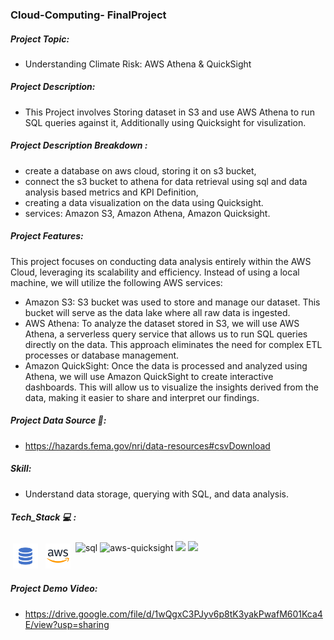 ### Cloud-Computing- FinalProject

##### Project Topic:
- Understanding Climate Risk: AWS Athena & QuickSight
  
##### Project Description:
- This Project involves Storing dataset in S3 and use AWS Athena to run SQL queries against it, Additionally using Quicksight for visulization.

##### Project Description Breakdown :
- create a database on aws cloud, storing it on s3 bucket,
- connect the s3 bucket to athena for data retrieval using sql and data analysis based metrics and KPI Definition,
- creating a data visualization on the data using Quicksight.
- services: Amazon S3, Amazon Athena, Amazon Quicksight.

##### Project Features: 

This project focuses on conducting data analysis entirely within the AWS Cloud, leveraging its scalability and efficiency. Instead of using a local machine, we will utilize the following AWS services:
- Amazon S3:  S3  bucket was used  to store and manage our dataset. This bucket will serve as the data lake where all raw data is ingested.
- AWS Athena: To analyze the dataset stored in S3, we will use AWS Athena, a serverless query service that allows us to run SQL queries directly on the data. This approach eliminates the need for complex ETL processes or database management.
- Amazon QuickSight: Once the data is processed and analyzed using Athena, we will use Amazon QuickSight to create interactive dashboards. This will allow us to visualize the insights derived from the data, making it easier to share and interpret our findings.


##### Project Data Source 🏪: 

- https://hazards.fema.gov/nri/data-resources#csvDownload

##### Skill: 

- Understand data storage, querying with SQL, and data analysis.

##### Tech_Stack 💻 :

<img src="https://raw.githubusercontent.com/github/explore/80688e429a7d4ef2fca1e82350fe8e3517d3494d/topics/sql/sql.png" alt="sql" height="40" style="vertical-align:top; margin:4px">  <img src="https://raw.githubusercontent.com/github/explore/80688e429a7d4ef2fca1e82350fe8e3517d3494d/topics/aws/aws.png" alt="aws" height="40" style="vertical-align:top; margin:4px"> <img src="https://img.shields.io/badge/sql-orange" alt="sql" />  <img src="https://img.shields.io/badge/aws-quicksight-blue" alt="aws-quicksight" /> <img src="https://img.shields.io/badge/aws-athena-lightgreen" />  <img src="https://img.shields.io/badge/aws-s3-lightgreen"/> </p>


##### Project Demo Video:

- https://drive.google.com/file/d/1wQgxC3PJyv6p8tK3yakPwafM601Kca4E/view?usp=sharing
